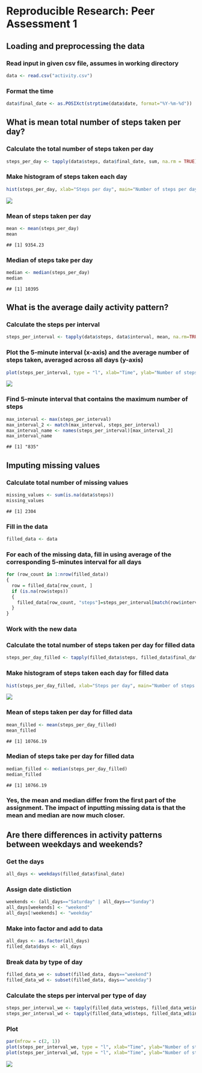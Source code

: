 # Reproducible Research: Peer Assessment 1
## Loading and preprocessing the data
### Read input in given csv file, assumes in working directory

```r
data <- read.csv("activity.csv")
```

### Format the time

```r
data$final_date <- as.POSIXct(strptime(data$date, format="%Y-%m-%d"))
```

## What is mean total number of steps taken per day?
### Calculate the total number of steps taken per day

```r
steps_per_day <- tapply(data$steps, data$final_date, sum, na.rm = TRUE)
```

### Make histogram of steps taken each day

```r
hist(steps_per_day, xlab="Steps per day", main="Number of steps per day", breaks=20)
```

![](PA1_template_files/figure-html/unnamed-chunk-4-1.png)<!-- -->

### Mean of steps taken per day

```r
mean <- mean(steps_per_day)
mean
```

```
## [1] 9354.23
```

### Median of steps take per day

```r
median <- median(steps_per_day)
median
```

```
## [1] 10395
```

## What is the average daily activity pattern?

### Calculate the steps per interval

```r
steps_per_interval <- tapply(data$steps, data$interval, mean, na.rm=TRUE)
```

### Plot the 5-minute interval (x-axis) and the average number of steps taken, averaged across all days (y-axis)

```r
plot(steps_per_interval, type = "l", xlab="Time", ylab="Number of steps", main = "Average number of Steps (5 min interval)")
```

![](PA1_template_files/figure-html/unnamed-chunk-8-1.png)<!-- -->

### Find 5-minute interval that contains the maximum number of steps

```r
max_interval <- max(steps_per_interval)
max_interval_2 <- match(max_interval, steps_per_interval)
max_interval_name <- names(steps_per_interval)[max_interval_2]
max_interval_name
```

```
## [1] "835"
```

## Imputing missing values

### Calculate total number of missing values

```r
missing_values <- sum(is.na(data$steps))
missing_values
```

```
## [1] 2304
```

### Fill in the data

```r
filled_data <- data
```

### For each of the missing data, fill in using average of the corresponding 5-minutes interval for all days

```r
for (row_count in 1:nrow(filled_data)) 
{
  row = filled_data[row_count, ]
  if (is.na(row$steps)) 
  {
    filled_data[row_count, "steps"]=steps_per_interval[match(row$interval,names(steps_per_interval))]
  }
}
```

### Work with the new data

### Calculate the total number of steps taken per day for filled data

```r
steps_per_day_filled <- tapply(filled_data$steps, filled_data$final_date, sum)
```

### Make histogram of steps taken each day for filled data

```r
hist(steps_per_day_filled, xlab="Steps per day", main="Number of steps per day after filling", breaks=20)
```

![](PA1_template_files/figure-html/unnamed-chunk-14-1.png)<!-- -->

### Mean of steps taken per day for filled data

```r
mean_filled <- mean(steps_per_day_filled)
mean_filled
```

```
## [1] 10766.19
```

### Median of steps take per day for filled data

```r
median_filled <- median(steps_per_day_filled)
median_filled
```

```
## [1] 10766.19
```

### Yes, the mean and median differ from the first part of the assignment. The impact of inputting missing data is that the mean and median are now much closer.

## Are there differences in activity patterns between weekdays and weekends?

### Get the days

```r
all_days <- weekdays(filled_data$final_date)
```

### Assign date distiction

```r
weekends <- (all_days=="Saturday" | all_days=="Sunday")
all_days[weekends] <- "weekend"
all_days[!weekends] <- "weekday"
```

### Make into factor and add to data

```r
all_days <- as.factor(all_days)
filled_data$days <- all_days
```

### Break data by type of day

```r
filled_data_we <- subset(filled_data, days=="weekend")
filled_data_wd <- subset(filled_data, days=="weekday")
```

### Calculate the steps per interval per type of day

```r
steps_per_interval_we <- tapply(filled_data_we$steps, filled_data_we$interval, mean)
steps_per_interval_wd <- tapply(filled_data_wd$steps, filled_data_wd$interval, mean)
```

### Plot

```r
par(mfrow = c(2, 1))
plot(steps_per_interval_we, type = "l", xlab="Time", ylab="Number of steps", main = "Average number of Steps (5 min interval) Weekend")
plot(steps_per_interval_wd, type = "l", xlab="Time", ylab="Number of steps", main = "Average number of Steps (5 min interval) Weekday")
```

![](PA1_template_files/figure-html/unnamed-chunk-22-1.png)<!-- -->
